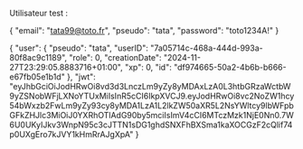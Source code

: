 Utilisateur test :


{
  "email": "tata99@toto.fr",
  "pseudo": "tata",
  "password": "toto1234A!"
}

{
  "user": {
    "pseudo": "tata",
    "userID": "7a05714c-468a-444d-993a-80f8ac9c1189",
    "role": 0,
    "creationDate": "2024-11-27T23:29:05.8883716+01:00",
    "xp": 0,
    "id": "df974665-50a2-4b6b-b666-e67fb05e1b1d"
  },
  "jwt": "eyJhbGciOiJodHRwOi8vd3d3LnczLm9yZy8yMDAxLzA0L3htbGRzaWctbW9yZSNobWFjLXNoYTUxMiIsInR5cCI6IkpXVCJ9.eyJodHRwOi8vc2NoZW1hcy54bWxzb2FwLm9yZy93cy8yMDA1LzA1L2lkZW50aXR5L2NsYWltcy9lbWFpbGFkZHJlc3MiOiJ0YXRhOTlAdG90by5mciIsImV4cCI6MTczMzk1NjE0Nn0.7W6U0UKyIJkv3WnpN95c3cJTTN1sDG1ghdSNXFhBXSma1kaXOCGzF2cQlif74p0UXgEro7kJVY1kHmRrAJgXpA"
}